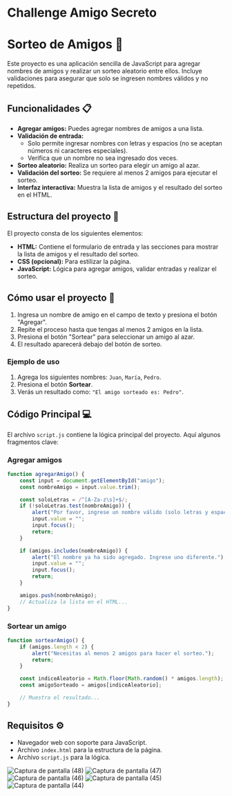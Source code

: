 # Challenge Amigo Secreto
# Sorteo de Amigos 🎉

Este proyecto es una aplicación sencilla de JavaScript para agregar nombres de amigos y realizar un sorteo aleatorio entre ellos. Incluye validaciones para asegurar que solo se ingresen nombres válidos y no repetidos.

## Funcionalidades 📋
- **Agregar amigos:** Puedes agregar nombres de amigos a una lista.
- **Validación de entrada:**  
  - Solo permite ingresar nombres con letras y espacios (no se aceptan números ni caracteres especiales).  
  - Verifica que un nombre no sea ingresado dos veces.  
- **Sorteo aleatorio:** Realiza un sorteo para elegir un amigo al azar.  
- **Validación del sorteo:** Se requiere al menos 2 amigos para ejecutar el sorteo.  
- **Interfaz interactiva:** Muestra la lista de amigos y el resultado del sorteo en el HTML.

## Estructura del proyecto 📂
El proyecto consta de los siguientes elementos:
- **HTML:** Contiene el formulario de entrada y las secciones para mostrar la lista de amigos y el resultado del sorteo.  
- **CSS (opcional):** Para estilizar la página.  
- **JavaScript:** Lógica para agregar amigos, validar entradas y realizar el sorteo.

## Cómo usar el proyecto 🚀
1. Ingresa un nombre de amigo en el campo de texto y presiona el botón "Agregar".  
2. Repite el proceso hasta que tengas al menos 2 amigos en la lista.  
3. Presiona el botón "Sortear" para seleccionar un amigo al azar.  
4. El resultado aparecerá debajo del botón de sorteo.  

### Ejemplo de uso
1. Agrega los siguientes nombres: `Juan`, `María`, `Pedro`.  
2. Presiona el botón **Sortear**.  
3. Verás un resultado como: `"El amigo sorteado es: Pedro"`.

## Código Principal 💻
El archivo `script.js` contiene la lógica principal del proyecto. Aquí algunos fragmentos clave:

### Agregar amigos
```javascript
function agregarAmigo() {
    const input = document.getElementById("amigo");
    const nombreAmigo = input.value.trim();

    const soloLetras = /^[A-Za-z\s]+$/;
    if (!soloLetras.test(nombreAmigo)) {
        alert("Por favor, ingrese un nombre válido (solo letras y espacios).");
        input.value = "";
        input.focus();
        return;
    }

    if (amigos.includes(nombreAmigo)) {
        alert("El nombre ya ha sido agregado. Ingrese uno diferente.");
        input.value = "";
        input.focus();
        return;
    }

    amigos.push(nombreAmigo);
    // Actualiza la lista en el HTML...
}
```

### Sortear un amigo
```javascript
function sortearAmigo() {
    if (amigos.length < 2) {
        alert("Necesitas al menos 2 amigos para hacer el sorteo.");
        return;
    }

    const indiceAleatorio = Math.floor(Math.random() * amigos.length);
    const amigoSorteado = amigos[indiceAleatorio];

    // Muestra el resultado...
}
```

## Requisitos ⚙️
- Navegador web con soporte para JavaScript.
- Archivo `index.html` para la estructura de la página.
- Archivo `script.js` para la lógica.

![Captura de pantalla (48)](https://github.com/user-attachments/assets/55200984-1e8c-4317-a73d-2b1238c1ab46)
![Captura de pantalla (47)](https://github.com/user-attachments/assets/3a825477-1798-400d-9c3b-13f3136b229e)
![Captura de pantalla (46)](https://github.com/user-attachments/assets/f1b6a9c8-8ae9-45e6-831b-a571ef2afa53)
![Captura de pantalla (45)](https://github.com/user-attachments/assets/8d2699a7-27cd-4f5c-ac3d-05335b349b17)
![Captura de pantalla (44)](https://github.com/user-attachments/assets/516b4f34-5ddf-416d-8344-67ec4eff577c)


